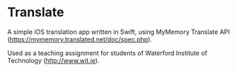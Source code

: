 # Translate
A simple iOS translation app written in Swift, using MyMemory Translate API (https://mymemory.translated.net/doc/spec.php).

Used as a teaching assignment for students of Waterford Institute of Technology (http://www.wit.ie).

